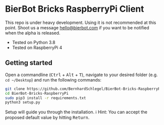 # BierBot Bricks RaspberryPi Client

This repo is under heavy development. Using it is not recommended at this point. Shoot us a message hello@bierbot.com if you want to be notified when the alpha is released.

- Tested on Python 3.8
- Tested on RaspberryPi 4

## Getting started

Open a commandline (<kbd>Ctrl</kbd> + <kbd>Alt</kbd> + <kbd>T</kbd>), navigate to your desired folder (e.g. `cd ~/Desktop`) and run the following commands:

```bash
git clone https://github.com/BernhardSchlegel/BierBot-Bricks-RaspberryPi.git
cd BierBot-Bricks-RaspberryPi
sudo pip3 install -r requirements.txt
python3 setup.py
```

Setup will guide you through the installation. :information_source: Hint: You can accept the proposed default value by hitting <kbd>Return</kbd>.
